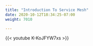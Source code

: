 ```yaml
---
title: "Introduction To Service Mesh"
date: 2020-10-12T18:34:25-07:00
weight: 7010

---
```



{{< youtube K-KoJFYW7xs  >}}
